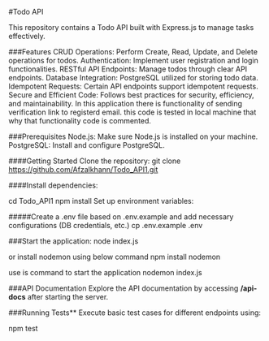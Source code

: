 
#Todo API

This repository contains a Todo API built with Express.js to manage tasks effectively.

###Features
CRUD Operations: Perform Create, Read, Update, and Delete operations for todos.
Authentication: Implement user registration and login functionalities.
RESTful API Endpoints: Manage todos through clear API endpoints.
Database Integration: PostgreSQL utilized for storing todo data.
Idempotent Requests: Certain API endpoints support idempotent requests.
Secure and Efficient Code: Follows best practices for security, efficiency, and maintainability.
In this application there is functionality of sending verification link to registerd email. this code is tested in local machine that why that functionality code is commented.


###Prerequisites
Node.js: Make sure Node.js is installed on your machine.
PostgreSQL: Install and configure PostgreSQL.


####Getting Started
Clone the repository:
git clone https://github.com/Afzalkhann/Todo_API1.git

####Install dependencies:

cd Todo_API1
npm install
Set up environment variables:


#####Create a .env file based on .env.example and add necessary configurations (DB credentials, etc.)
cp .env.example .env

###Start the application:
node index.js

or install nodemon using below command 
npm install nodemon

use is command to start the application
nodemon index.js

###API Documentation
Explore the API documentation by accessing **/api-docs** after starting the server.


###Running Tests**
Execute basic test cases for different endpoints using:

npm test

